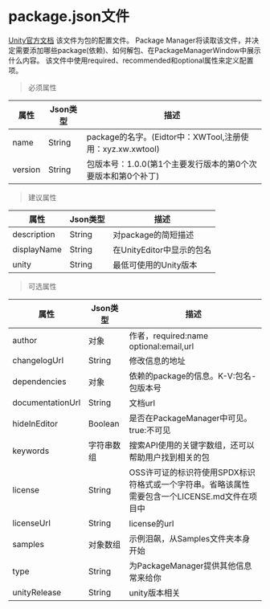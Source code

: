 # package.json文件
[Unity官方文档](http://docs.unity.cn/cn/2021.3/Manual/upm-manifestPkg.html)
该文件为包的配置文件。
Package Manager将读取该文件，并决定需要添加哪些package(依赖)、如何解包、在PackageManagerWindow中展示什么内容。
该文件中使用required、recommended和optional属性来定义配置项。

> 必须属性

| 属性      | Json类型 | 描述                                             |
|---------|--------|------------------------------------------------|
| name    | String | package的名字。(Eidtor中：XWTool,注册使用：xyz.xw.xwtool) |
| version | String | 包版本号：1.0.0(第1个主要发行版本的第0个次要版本和第0个补丁)            |

> 建议属性

| 属性          | Json类型 | 描述                 |
|-------------|--------|--------------------|
| description | String | 对package的简短描述      |
| displayName | String | 在UnityEditor中显示的包名 |
| unity       | String | 最低可使用的Unity版本      |

> 可选属性

| 属性               | Json类型  | 描述                                                      |
|------------------|---------|---------------------------------------------------------|
| author           | 对象      | 作者，required:name optional:email,url                     |
| changelogUrl     | String  | 修改信息的地址                                                 |
| dependencies     | 对象      | 依赖的package的信息。K-V:包名-包版本号                               |
| documentationUrl | String  | 文档url                                                   |
| hideInEditor     | Boolean | 是否在PackageManager中可见。true:不可见                           |
| keywords         | 字符串数组   | 搜索API使用的关键字数组，还可以帮助用户找到相关的包                             |
| license          | String  | OSS许可证的标识符使用SPDX标识符格式或一个字符串。省略该属性需要包含一个LICENSE.md文件在项目中 |
| licenseUrl       | String  | license的url                                             |
| samples          | 对象数组    | 示例泪飙，从Samples文件夹本身开始                                    |
| type             | String  | 为PackageManager提供其他信息常来给你                               |
| unityRelease     | String  | unity版本相关                                               |
